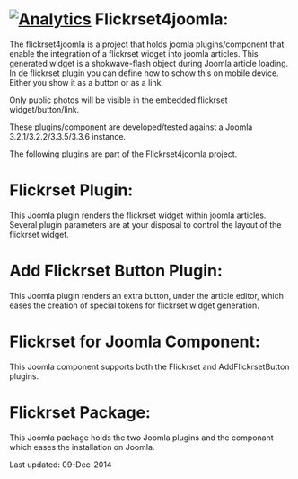 [![Analytics](https://github.com/ogroef/flickrset4joomla/blob/master/flickrset4joomla/media/flickrset4joomla.gif)](https://github.com/ogroef/flickrset4joomla)
Flickrset4joomla:
=================

The flickrset4joomla is a project that holds joomla plugins/component that enable the integration of a flickrset widget into joomla articles. This generated widget is a shokwave-flash object during Joomla article loading. In de flickrset plugin you can define how to schow this on mobile device.  Either you show it as a button or as a link.

Only public photos will be visible in the embedded flickrset widget/button/link.

These plugins/component are developed/tested against a Joomla 3.2.1/3.2.2/3.3.5/3.3.6 instance.

The following plugins are part of the Flickrset4joomla project.

Flickrset Plugin:
=================

This Joomla plugin renders the flickrset widget within joomla articles.  Several plugin parameters are at your disposal to control the layout of the flickrset widget.


Add Flickrset Button Plugin:
============================

This Joomla plugin renders an extra button, under the article editor, which eases the creation of special tokens for flickrset widget generation.

Flickrset for Joomla Component:
===============================

This Joomla component supports both the Flickrset and AddFlickrsetButton plugins.


Flickrset Package:
==================

This Joomla package holds the two Joomla plugins and the componant which eases the installation on Joomla.


Last updated: 09-Dec-2014
